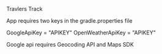 Travlers Track

App requires two keys in the gradle.properties file

GoogleApiKey = "APIKEY"
OpenWeatherApiKey = "APIKEY"

Google api requires Geocoding API and Maps SDK